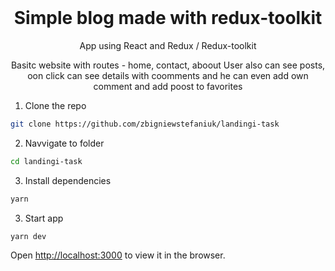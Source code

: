 <br />
<h1 align="center">Simple blog made with redux-toolkit</h1>



<p align="center">App using React and Redux / Redux-toolkit </p>
<p align="center">Basitc website with routes - home, contact, aboout
User also can see posts, oon click can see details with coomments and he can even add own comment and add poost to favorites</p>

1. Clone the repo
```sh
git clone https://github.com/zbigniewstefaniuk/landingi-task
```
2. Navvigate to folder
```sh
cd landingi-task
```
3. Install dependencies
```sh
yarn
```
3. Start app
```sh
yarn dev
```

Open [http://localhost:3000](http://localhost:3000) to view it in the browser.
